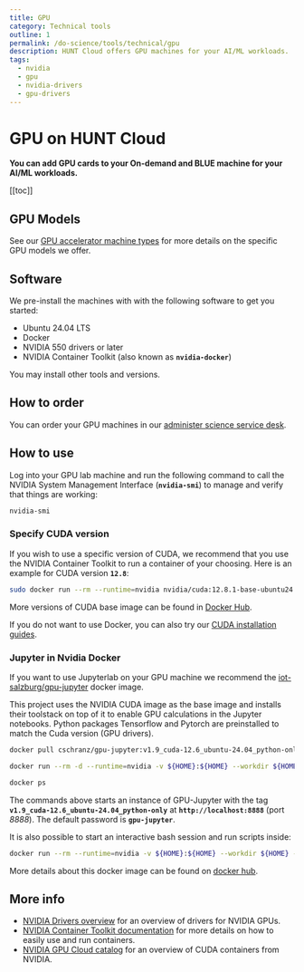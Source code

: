 ```yaml
---
title: GPU
category: Technical tools
outline: 1
permalink: /do-science/tools/technical/gpu
description: HUNT Cloud offers GPU machines for your AI/ML workloads.
tags:
  - nvidia
  - gpu
  - nvidia-drivers
  - gpu-drivers
---
```


# GPU on HUNT Cloud

**You can add GPU cards to your On-demand and BLUE machine for your AI/ML workloads.**

[[toc]]



## GPU Models

See our [GPU accelerator machine types](/administer-science/services/machine-types/#gpu-accelerator-machine-types) for more details on the specific GPU models we offer.


## Software

We pre-install the machines with with the following software to get you started:

- Ubuntu 24.04 LTS
- Docker
- NVIDIA 550 drivers or later <!-- (from the [`graphics-drivers` repository](https://launchpad.net/~graphics-drivers/+archive/ubuntu/ppa?field.series_filter=jammy)) -->
- NVIDIA Container Toolkit (also known as **`nvidia-docker`**)

You may install other tools and versions.

## How to order

You can order your GPU machines in our [administer science service desk](/administer-science/service-desk/lab-orders/#new-gpu-machine).

## How to use

Log into your GPU lab machine and run the following command to call the NVIDIA System Management Interface (**`nvidia-smi`**) to manage and verify that things are working:

```bash
nvidia-smi
```

### Specify CUDA version

If you wish to use a specific version of CUDA, we recommend that you use the NVIDIA Container Toolkit to run a container of your choosing. Here is an example for CUDA version **`12.8`**:

```bash
sudo docker run --rm --runtime=nvidia nvidia/cuda:12.8.1-base-ubuntu24.04 nvidia-smi
```

More versions of CUDA base image can be found in [Docker Hub](https://hub.docker.com/r/nvidia/cuda/tags?page=1&name=base-ubuntu24.04).

If you do not want to use Docker, you can also try our [CUDA installation guides](/do-science/tools/technical/cuda/).

### Jupyter in Nvidia Docker

If you want to use Jupyterlab on your GPU machine we recommend the [iot-salzburg/gpu-jupyter](https://github.com/iot-salzburg/gpu-jupyter) docker image.

This project uses the NVIDIA CUDA image as the base image and installs their toolstack on top of it to enable GPU calculations in the Jupyter notebooks. Python packages Tensorflow and Pytorch are preinstalled to match the Cuda version (GPU drivers).

```bash
docker pull cschranz/gpu-jupyter:v1.9_cuda-12.6_ubuntu-24.04_python-only

docker run --rm -d --runtime=nvidia -v ${HOME}:${HOME} --workdir ${HOME} -e HOME=${HOME} -e GRANT_SUDO=yes -e JUPYTER_ENABLE_LAB=yes -p 8888:8888 --user root --name gpu-jupyter cschranz/gpu-jupyter:v1.9_cuda-12.6_ubuntu-24.04_python-only

docker ps
```

The commands above starts an instance of GPU-Jupyter with the tag **`v1.9_cuda-12.6_ubuntu-24.04_python-only`** at **`http://localhost:8888`** (port _8888_). The default password is **`gpu-jupyter`**.

It is also possible to start an interactive bash session and run scripts inside:

```bash
docker run --rm --runtime=nvidia -v ${HOME}:${HOME} --workdir ${HOME} -e HOME=${HOME} -v /etc/passwd:/etc/passwd -v /etc/group:/etc/group --user "1000" --entrypoint bash -ti cschranz/gpu-jupyter:v1.9_cuda-12.6_ubuntu-24.04_python-only
```

More details about this docker image can be found on [docker hub](https://hub.docker.com/r/cschranz/gpu-jupyter).

## More info

- [NVIDIA Drivers overview](https://docs.nvidia.com/datacenter/tesla/drivers/index.html) for an overview of drivers for NVIDIA GPUs.
- [NVIDIA Container Toolkit documentation](https://docs.nvidia.com/datacenter/cloud-native/container-toolkit/overview.html) for more details on how to easily use and run containers.
- [NVIDIA GPU Cloud catalog](https://ngc.nvidia.com/catalog/containers/nvidia:cuda) for an overview of CUDA containers from NVIDIA.
